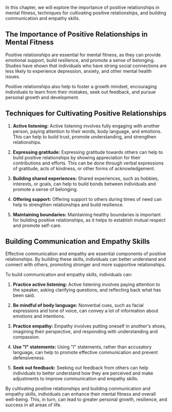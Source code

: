 
In this chapter, we will explore the importance of positive relationships in mental fitness, techniques for cultivating positive relationships, and building communication and empathy skills.

The Importance of Positive Relationships in Mental Fitness
----------------------------------------------------------

Positive relationships are essential for mental fitness, as they can provide emotional support, build resilience, and promote a sense of belonging. Studies have shown that individuals who have strong social connections are less likely to experience depression, anxiety, and other mental health issues.

Positive relationships also help to foster a growth mindset, encouraging individuals to learn from their mistakes, seek out feedback, and pursue personal growth and development.

Techniques for Cultivating Positive Relationships
-------------------------------------------------

1. **Active listening:** Active listening involves fully engaging with another person, paying attention to their words, body language, and emotions. This can help to build trust, promote understanding, and strengthen relationships.

2. **Expressing gratitude:** Expressing gratitude towards others can help to build positive relationships by showing appreciation for their contributions and efforts. This can be done through verbal expressions of gratitude, acts of kindness, or other forms of acknowledgement.

3. **Building shared experiences:** Shared experiences, such as hobbies, interests, or goals, can help to build bonds between individuals and promote a sense of belonging.

4. **Offering support:** Offering support to others during times of need can help to strengthen relationships and build resilience.

5. **Maintaining boundaries:** Maintaining healthy boundaries is important for building positive relationships, as it helps to establish mutual respect and promote self-care.

Building Communication and Empathy Skills
-----------------------------------------

Effective communication and empathy are essential components of positive relationships. By building these skills, individuals can better understand and connect with others, promoting stronger and more supportive relationships.

To build communication and empathy skills, individuals can:

1. **Practice active listening:** Active listening involves paying attention to the speaker, asking clarifying questions, and reflecting back what has been said.

2. **Be mindful of body language:** Nonverbal cues, such as facial expressions and tone of voice, can convey a lot of information about emotions and intentions.

3. **Practice empathy:** Empathy involves putting oneself in another's shoes, imagining their perspective, and responding with understanding and compassion.

4. **Use "I" statements:** Using "I" statements, rather than accusatory language, can help to promote effective communication and prevent defensiveness.

5. **Seek out feedback:** Seeking out feedback from others can help individuals to better understand how they are perceived and make adjustments to improve communication and empathy skills.

By cultivating positive relationships and building communication and empathy skills, individuals can enhance their mental fitness and overall well-being. This, in turn, can lead to greater personal growth, resilience, and success in all areas of life.
